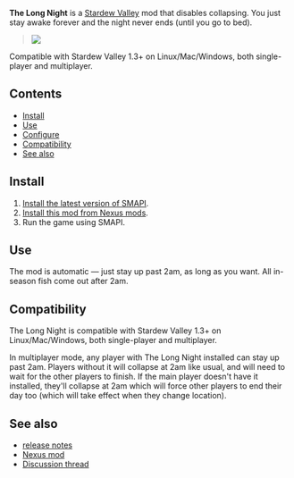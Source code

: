 **The Long Night** is a [Stardew Valley](http://stardewvalley.net/) mod that disables collapsing.
You just stay awake forever and the night never ends (until you go to bed).

> ![](screenshots/clock.png)

Compatible with Stardew Valley 1.3+ on Linux/Mac/Windows, both single-player and multiplayer.

## Contents
* [Install](#install)
* [Use](#use)
* [Configure](#configure)
* [Compatibility](#Compatibility)
* [See also](#see-also)

## Install
1. [Install the latest version of SMAPI](https://smapi.io/).
2. [Install this mod from Nexus mods](http://www.nexusmods.com/stardewvalley/mods/1369).
3. Run the game using SMAPI.

## Use
The mod is automatic — just stay up past 2am, as long as you want. All in-season fish come out after
2am.

## Compatibility
The Long Night is compatible with Stardew Valley 1.3+ on Linux/Mac/Windows, both single-player and
multiplayer.

In multiplayer mode, any player with The Long Night installed can stay up past 2am. Players without
it will collapse at 2am like usual, and will need to wait for the other players to finish. If the
main player doesn't have it installed, they'll collapse at 2am which will force other players to
end their day too (which will take effect when they change location).

## See also
* [release notes](release-notes.md)
* [Nexus mod](http://www.nexusmods.com/stardewvalley/mods/1369)
* [Discussion thread](http://community.playstarbound.com/threads/the-long-night.136228)
